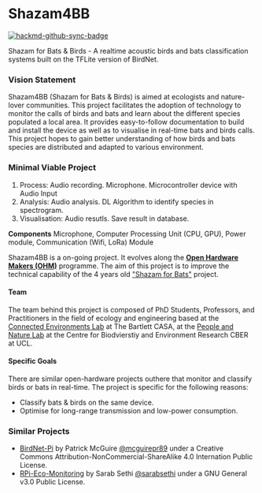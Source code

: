 # Shazam4BB

[![hackmd-github-sync-badge](https://hackmd.io/89rcYBDqTpiD7u3K53AdxA/badge)](https://hackmd.io/89rcYBDqTpiD7u3K53AdxA)


Shazam for Bats &amp; Birds - A realtime acoustic birds and bats classification systems built on the TFLite version of BirdNet. 

### Vision Statement
Shazam4BB (Shazam for Bats & Birds) is aimed at ecologists and nature-lover communities. This project facilitates the adoption of technology to monitor the calls of birds and bats and learn about the different species populated a local area. It provides easy-to-follow documentation to build and install the device as well as to visualise in real-time bats and birds calls. This project hopes to gain better understanding of how birds and bats species are distributed and adapted to various environment.

### Minimal Viable Project
1. Process: Audio recording. Microphone. Microcontroller device with Audio Input
2. Analysis: Audio analysis. DL Algorithm to identify species in spectrogram.
3. Visualisation: Audio resutls. Save result in database. 

**Components**
Microphone, Computer Processing Unit (CPU, GPU), Power module, Communication (Wifi, LoRa) Module

Shazam4BB is a on-going project. It evolves along the [**Open Hardware Makers (OHM)**](https://curriculum.openhardware.space/) programme. The aim of this project is to improve the technical capability of the 4 years old ["Shazam for Bats"](https://connected-environments.org/portfolio/shazamforbats/) project.

#### Team
The team behind this project is composed of PhD Students, Professors, and Practitioners in the field of ecology and engineering based at the [Connected Environments Lab](https://connected-environments.org/) at The Bartlett CASA, at the [People and Nature Lab](https://www.ucl.ac.uk/biosciences/gee/people-and-nature-lab/) at the Centre for Biodvierstiy and Environment Research CBER at UCL. 

#### Specific Goals
There are similar open-hardware projects outhere that monitor and classify birds or bats in real-time. The project is specific for the following reasons:
- Classify bats & birds on the same device. 
- Optimise for long-range transmission and low-power consumption. 

### Similar Projects
- [BirdNet-Pi](https://github.com/mcguirepr89/BirdNET-Pi) by Patrick McGuire [@mcguirepr89](https://github.com/mcguirepr89) under a Creative Commons Attribution-NonCommercial-ShareAlike 4.0 Internation Public License.
- [RPi-Eco-Monitoring](https://github.com/sarabsethi/rpi-eco-monitoring) by Sarab Sethi [@sarabsethi](https://github.com/sarabsethi) under a GNU General v3.0 Public License. 

